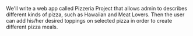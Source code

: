 We'll write a web app called Pizzeria Project that allows admin to describes different kinds of pizza, such as Hawaiian and Meat Lovers. Then the user can add his/her desired toppings on selected pizza in order to create different pizza meals.
